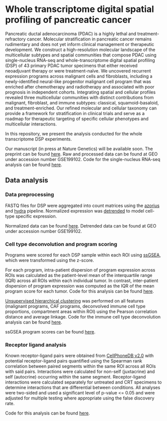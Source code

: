 # Whole transcriptome digital spatial profiling of pancreatic cancer

Pancreatic ductal adenocarcinoma (PDAC) is a highly lethal and treatment-refractory cancer. Molecular stratification in pancreatic cancer remains rudimentary and does not yet inform clinical management or therapeutic development. We construct a high-resolution molecular landscape of the multicellular subtypes and spatial communities that compose PDAC using single-nucleus RNA-seq and whole-transcriptome digital spatial profiling (DSP) of 43 primary PDAC tumor specimens that either received neoadjuvant therapy or were treatment-naïve. We uncovered recurrent expression programs across malignant cells and fibroblasts, including a newly-identified neural-like progenitor malignant cell program that was enriched after chemotherapy and radiotherapy and associated with poor prognosis in independent cohorts. Integrating spatial and cellular profiles revealed three multicellular communities with distinct contributions from malignant, fibroblast, and immune subtypes: classical, squamoid-basaloid, and treatment-enriched. Our refined molecular and cellular taxonomy can provide a framework for stratification in clinical trials and serve as a roadmap for therapeutic targeting of specific cellular phenotypes and multicellular interactions.

In this repository, we present the analysis conducted for the whole transcriptome DSP experiments. 

Our manuscript (in press at Nature Genetics) will be available soon. The preprint can be found [here](https://www.biorxiv.org/content/10.1101/2020.08.25.267336v1.full). Raw and processed data can be found at GEO under accession number GSE199102. Code for the single-nucleus RNA-seq analysis can be found [here](https://github.com/karthikj89/humanpdac). 


## Data analysis

### Data preprocessing

FASTQ files for DSP were aggregated into count matrices using the [azorius](https://github.com/whwanglab/PDAC/tree/main/src/R/azorius) and [hydra](https://github.com/whwanglab/PDAC/tree/main/src/R/hydra) pipeline. Normalized expression was [detrended](https://github.com/whwanglab/PDAC/blob/main/src/R/Detrending_and_ssGSEA.R) to model cell-type specific expression. 

Normalized data can be found [here](https://github.com/whwanglab/PDAC/blob/main/src/R/dfs_Q321-6.RDS). Detrended data can be found at GEO under accession number GSE199102. 

### Cell type deconvolution and program scoring

Programs were scored for each DSP sample within each ROI using [ssGSEA](https://github.com/whwanglab/PDAC/blob/main/src/R/Detrending_and_ssGSEA.R), which were transformed using the z-score. 

For each program, intra-patient dispersion of program expression across ROIs was calculated as the patient-level mean of the interquartile range (IQR) across all ROIs within each individual tumor. In contrast, inter-patient dispersion of program expression was computed as the IQR of the mean program score for each tumor. Code for this analysis can be found [here](https://github.com/whwanglab/PDAC/blob/main/src/R/IntraVsInter_Figure6.R).

[Unsupervised hierarchical clustering](https://github.com/whwanglab/PDAC/blob/main/src/R/FigureED9.R) was performed on all features (malignant programs, CAF programs, deconvolved immune cell type proportions, compartment areas within ROI) using the Pearson correlation distance and average linkage. Code for the immune cell type deconvolution analysis can be found [here](https://github.com/whwanglab/PDAC/blob/main/src/R/CellTypeDeconvolution.Rmd).

ssGSEA program scores can be found [here](https://github.com/whwanglab/PDAC/blob/main/src/R/ssGSEA_detrendApproach21-6-2.RDS).


### Receptor ligand analysis

Known receptor-ligand pairs were obtained from [CellPhoneDB v2.0](https://github.com/Teichlab/cellphonedb) with potential receptor-ligand pairs quantified using the Spearman rank correlation between paired segments within the same ROI across all ROIs with said pairs. Interactions were calculated for non-self (juxtacrine) and self (autocrine) occurring within the same segment. Receptor-ligand interactions were calculated separately for untreated and CRT specimens to determine interactions that are differential between conditions. All analyses were two-sided and used a significant level of p-value <= 0.05 and were adjusted for multiple testing where appropriate using the false discovery rate.

Code for this analysis can be found [here](https://github.com/whwanglab/PDAC/blob/main/src/R/LigandReceptorAnalysis_Figure8.R).

